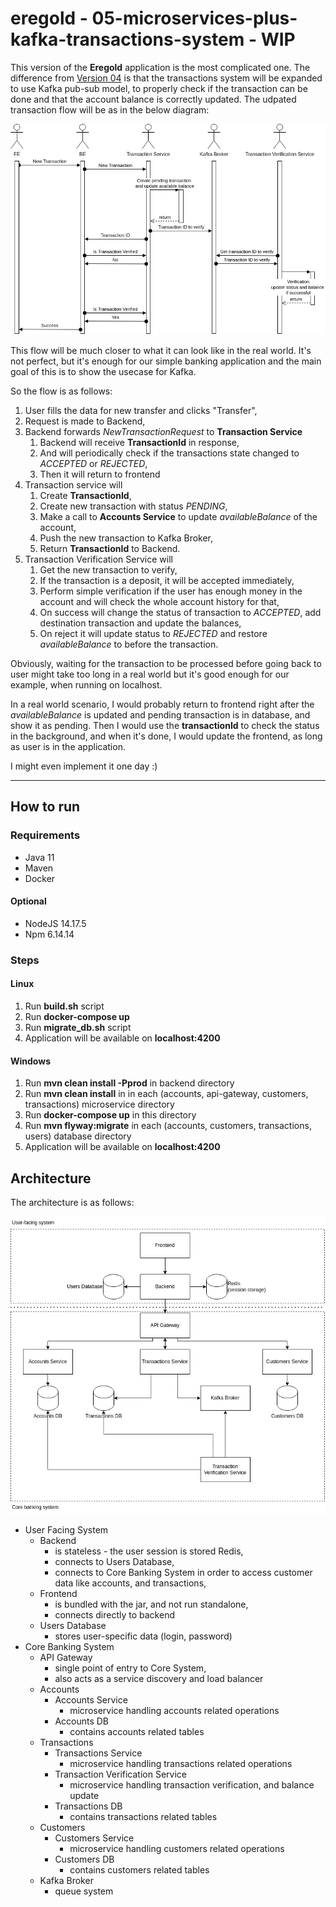 # eregold - 05-microservices-plus-kafka-transactions-system - WIP

This version of the **Eregold** application is the most complicated one. The difference from 
[Version 04](https://github.com/DigitalCrafting/eregold/tree/master/04-web-app-plus-microservice-middleware) is that the transactions system will be expanded to use Kafka pub-sub model, to properly check if the transaction can be done and that the account balance is correctly updated.
The udpated transaction flow will be as in the below diagram:

![TransactionFlow](./assets/transaction_flow.png)

This flow will be much closer to what it can look like in the real world. It's not perfect, but it's enough for our simple banking application and the main goal of this is to show the usecase for Kafka.

So the flow is as follows:
1. User fills the data for new transfer and clicks "Transfer",
2. Request is made to Backend,
3. Backend forwards *NewTransactionRequest* to **Transaction Service**
   1. Backend will receive **TransactionId** in response,
   2. And will periodically check if the transactions state changed to *ACCEPTED* or *REJECTED*,
   3. Then it will return to frontend
4. Transaction service will
   1. Create **TransactionId**,
   2. Create new transaction with status *PENDING*,
   3. Make a call to **Accounts Service** to update *availableBalance* of the account,
   4. Push the new transaction to Kafka Broker,
   5. Return **TransactionId** to Backend.
5. Transaction Verification Service will
   1. Get the new transaction to verify,
   2. If the transaction is a deposit, it will be accepted immediately,
   3. Perform simple verification if the user has enough money in the account and will check the whole account history for that,
   4. On success will change the status of transaction to *ACCEPTED*, add destination transaction and update the balances,
   5. On reject it will update status to *REJECTED* and restore *availableBalance* to before the transaction. 


Obviously, waiting for the transaction to be processed before going back to user might take too long in a real world but it's good enough for our example, when running on localhost.

In a real world scenario, I would probably return to frontend right after the *availableBalance* is updated and pending transaction is in database, and show it as pending. Then I would use the **transactionId** to check the status in the background, and when it's done, I would update the frontend, as long as user is in the application.

I might even implement it one day :)


---
## How to run
### Requirements
- Java 11
- Maven
- Docker
#### Optional
- NodeJS 14.17.5
- Npm 6.14.14

### Steps
#### Linux
1. Run **build.sh** script
2. Run **docker-compose up**
4. Run **migrate_db.sh** script
5. Application will be available on **localhost:4200**

#### Windows
1. Run **mvn clean install -Pprod** in backend directory
2. Run **mvn clean install** in in each (accounts, api-gateway, customers, transactions) microservice directory
3. Run **docker-compose up** in this directory
4. Run **mvn flyway:migrate** in each (accounts, customers, transactions, users) database directory
5. Application will be available on **localhost:4200**

## Architecture

The architecture is as follows:

![Diagram](./assets/diagram.png)

- User Facing System
  - Backend 
    - is stateless - the user session is stored Redis,
    - connects to Users Database,
    - connects to Core Banking System in order to access customer data like accounts, and transactions,
  - Frontend
    - is bundled with the jar, and not run standalone,
    - connects directly to backend
  - Users Database
    - stores user-specific data (login, password)
- Core Banking System
  - API Gateway
    - single point of entry to Core System,
    - also acts as a service discovery and load balancer
  - Accounts
    - Accounts Service
      - microservice handling accounts related operations
    - Accounts DB
      - contains accounts related tables
  - Transactions
    - Transactions Service
      - microservice handling transactions related operations
    - Transaction Verification Service
      - microservice handling transaction verification, and balance update
    - Transactions DB
      - contains transactions related tables
  - Customers
    - Customers Service
      - microservice handling customers related operations
    - Customers DB
      - contains customers related tables
  - Kafka Broker
    - queue system